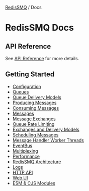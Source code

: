 [RedisSMQ](../README.md) / Docs

# RedisSMQ Docs

## API Reference

See [API Reference](api/README.md) for more details.

## Getting Started

- [Configuration](configuration.md)
- [Queues](queues.md)
- [Queue Delivery Models](queue-delivery-models.md)
- [Producing Messages](producing-messages.md)
- [Consuming Messages](consuming-messages.md)
- [Messages](messages.md)
- [Message Exchanges](message-exchanges.md)
- [Queue Rate Limiting](queue-rate-limiting.md)
- [Exchanges and Delivery Models](exchanges-and-delivery-models.md)
- [Scheduling Messages](scheduling-messages.md)
- [Message Handler Worker Threads](message-handler-worker-threads.md)
- [EventBus](event-bus.md)
- [Multiplexing](multiplexing.md)
- [Performance](performance.md)
- [RedisSMQ Architecture](redis-smq-architecture.md)
- [Logs](https://github.com/weyoss/redis-smq-common/blob/master/docs/README.md#logs)
- [HTTP API](https://github.com/weyoss/redis-smq-monitor)
- [Web UI](https://github.com/weyoss/redis-smq-monitor-client)
- [ESM & CJS Modules](esm-cjs-modules.md)
